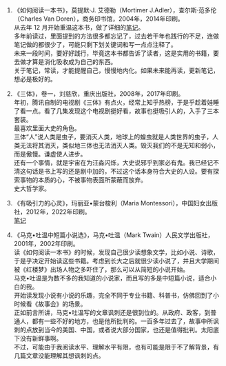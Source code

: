 1. 《如何阅读一本书》，莫提默·J. 艾德勒（Mortimer J.Adler），查尔斯·范多伦（Charles Van Doren），商务印书馆，2004年，2014年印刷。  
  从去年 12 月开始重温这本书，做了详细的[笔记](/How-to-Read-a-Book.md)。  
  多年前读过，里面提到的方法很多都忘记了，过去若干年也践行的不足，连做笔记做的都很少了，可能只剩下划关键词和写一点点注释了。  
  未来一段时间，要好好践行，毕竟这本书都告诉了读者，这是实用的书籍，要去做才算是消化吸收成为自己的东西。  
  关于笔记，常读，才能提醒自己，慢慢地内化。如果未来能再读，更新笔记，想必是极好的。

2. 《三体》，卷一，刘慈欣，重庆出版社，2008年，2017年印刷。  
  年初，腾讯自制的电视剧《三体》有点火，经常上知乎热榜，于是乎趁着娃睡了看一点。看了几集发现这个电视剧挺好看，故事也挺吸引人的，入手了三本套装。  
  最喜欢里面大史的角色。  
  三体“人”说人类是虫子，要消灭人类，地球上的蝗虫就是人类世界的虫子，人类无法将其消灭，类似地三体也无法消灭人类。毁灭我们的不是无知和弱小，而是傲慢。谦虚使人进步。  
  还有一个事情，就是宇宙在为汪淼闪烁，大史说邪乎到家必有鬼。我已经记不清这句话是书上写的还是剧中加的，不过这个话本身符合大史的人设。要有探索事物的本质的心，不被事物表面所蒙蔽而放弃。  
  史大哲学家。

3. 《有吸引力的心灵》，玛丽亚•蒙台梭利（Maria Montessori），中国妇女出版社，2012年，2022年印刷。  
  [笔记](/edu/the_absorbent_mind.md)

4. 《马克•吐温中短篇小说选》，马克•吐温（Mark Twain）人民文学出版社，2001年，2002年印刷。  
  读《如何阅读一本书》的时候，发现自己很少读想象文学，比如小说、诗歌，于是乎决定开始读这些书籍。考虑到长大之后就很少读小说了，并且大学期间被《红楼梦》出场人物之多吓住了，那么可以从简短的小说开始。  
  马克•吐温是为数不多的我知道的小说家，而且写的多是中短篇小说，适合小白的我。  
  开始读发现小说有小说的乐趣，完全不同于专业书籍、科普书，仿佛回到了小时候看《故事会》的场景。  
  正如前言所讲，马克•吐温写的文章讽刺还是很到位的。从政府、政客，到普通人，都有一些不好的地方，也是他所批判的。一百多年过去了，故事中所讽刺的点放到当今的美国、中国，或者说大部分国家，也还是值得批判。太阳底下没有新鲜事啊。  
  不过，可能由于我阅读水平、理解水平有限，也有可能是限于不了解背景，有几篇文章没能理解其想讽刺的点。

